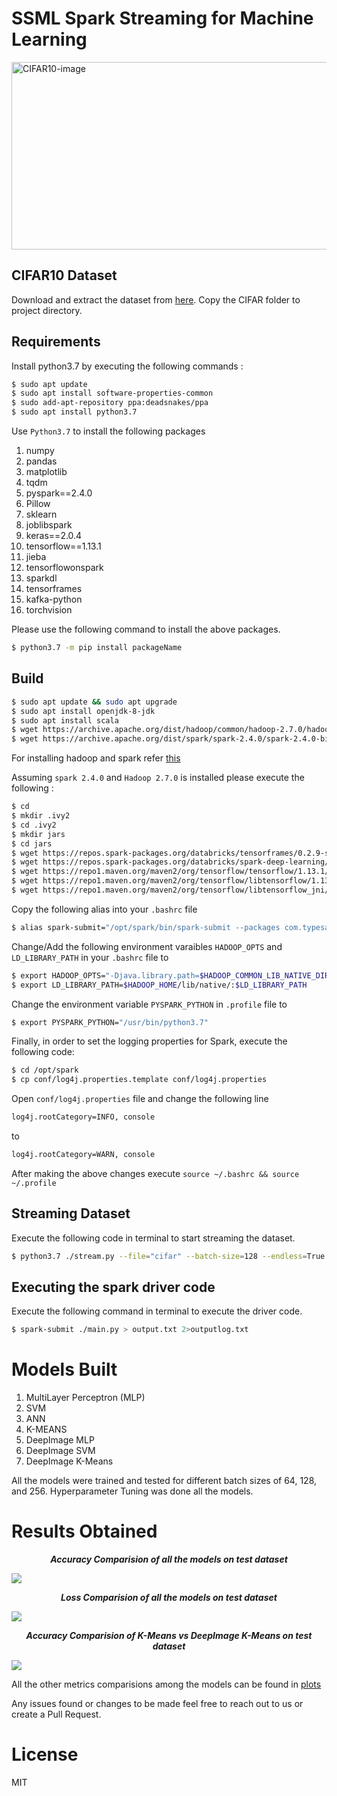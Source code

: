 # SSML Spark Streaming for Machine Learning

<img src="https://github.com/Abhishek-Aditya-bs/Streaming-Spark-For-Machine-Learning/blob/main/images/CIFAR10.png" alt="CIFAR10-image" height="300px" width="1000px"></img>


## CIFAR10 Dataset

Download and extract the dataset from [here](https://drive.google.com/drive/folders/1hKe06r4TYxqQOwEOUrk6i9e15Vt2EZGC). Copy the CIFAR folder to project directory.

## Requirements

Install python3.7 by executing the following commands :

```bash
$ sudo apt update
$ sudo apt install software-properties-common
$ sudo add-apt-repository ppa:deadsnakes/ppa
$ sudo apt install python3.7
```

Use `Python3.7` to install the following packages

1. numpy
2. pandas
3. matplotlib
4. tqdm
5. pyspark==2.4.0
6. Pillow
7. sklearn
8. joblibspark
9. keras==2.0.4
10. tensorflow==1.13.1
11. jieba
12. tensorflowonspark
13. sparkdl
14. tensorframes
15. kafka-python 
16. torchvision

Please use the following command to install the above packages.

```bash
$ python3.7 -m pip install packageName
```

## Build

```bash
$ sudo apt update && sudo apt upgrade
$ sudo apt install openjdk-8-jdk
$ sudo apt install scala
$ wget https://archive.apache.org/dist/hadoop/common/hadoop-2.7.0/hadoop-2.7.0.tar.gz
$ wget https://archive.apache.org/dist/spark/spark-2.4.0/spark-2.4.0-bin-hadoop2.7.tgz
```

For installing hadoop and spark refer [this](https://github.com/aditeyabaral/big-data-installs)

Assuming `spark 2.4.0` and `Hadoop 2.7.0` is installed please execute the following :

```bash
$ cd
$ mkdir .ivy2
$ cd .ivy2
$ mkdir jars
$ cd jars
$ wget https://repos.spark-packages.org/databricks/tensorframes/0.2.9-s_2.11/tensorframes-0.2.9-s_2.11.jar
$ wget https://repos.spark-packages.org/databricks/spark-deep-learning/0.3.0-spark2.2-s_2.11/spark-deep-learning-0.3.0-spark2.2-s_2.11.jar
$ wget https://repo1.maven.org/maven2/org/tensorflow/tensorflow/1.13.1/tensorflow-1.13.1.jar
$ wget https://repo1.maven.org/maven2/org/tensorflow/libtensorflow/1.13.1/libtensorflow-1.13.1.jar
$ wget https://repo1.maven.org/maven2/org/tensorflow/libtensorflow_jni/1.13.1/libtensorflow_jni-1.13.1.jar
```

Copy the following alias into your `.bashrc` file

```bash
$ alias spark-submit="/opt/spark/bin/spark-submit --packages com.typesafe.scala-logging:scala-logging-slf4j_2.10:2.1.2 --jars /home/$USER/.ivy2/jars/tensorframes-0.2.9-s_2.11.jar,/home/$USER/.ivy2/jars/spark-deep-learning-0.3.0-spark2.2-s_2.11.jar,/home/$USER/.ivy2/jars/tensorflow-1.13.1.jar,/home/$USER/.ivy2/jars/libtensorflow-1.13.1.jar,/home/$USER/.ivy2/jars/libtensorflow_jni-1.13.1.jar"
```
Change/Add the following environment varaibles `HADOOP_OPTS` and `LD_LIBRARY_PATH` in your `.bashrc` file to

```bash
$ export HADOOP_OPTS="-Djava.library.path=$HADOOP_COMMON_LIB_NATIVE_DIR"
$ export LD_LIBRARY_PATH=$HADOOP_HOME/lib/native/:$LD_LIBRARY_PATH
```

Change the environment variable `PYSPARK_PYTHON` in `.profile` file to 

```bash
$ export PYSPARK_PYTHON="/usr/bin/python3.7"
```

Finally, in order to set the logging properties for Spark, execute the following code:

```bash
$ cd /opt/spark
$ cp conf/log4j.properties.template conf/log4j.properties
```

Open `conf/log4j.properties` file and change the following line

```bash
log4j.rootCategory=INFO, console
```

to

```bash
log4j.rootCategory=WARN, console
```

After making the above changes execute ```source ~/.bashrc && source ~/.profile```

## Streaming Dataset

Execute the following code in terminal to start streaming the dataset.

```bash
$ python3.7 ./stream.py --file="cifar" --batch-size=128 --endless=True --split='train' --spleep=3
```

## Executing the spark driver code

Execute the following command in terminal to execute the driver code.


```bash
$ spark-submit ./main.py > output.txt 2>outputlog.txt
```

# Models Built 

1. MultiLayer Perceptron (MLP)
2. SVM
3. ANN
4. K-MEANS
5. DeepImage MLP
6. DeepImage SVM
7. DeepImage K-Means

All the models were trained and tested for different batch sizes of 64, 128, and 256. Hyperparameter Tuning was done all the models.

# Results Obtained

<p align='center'><strong><em> Accuracy Comparision of all the models on test dataset </em></strong></p>

![](https://github.com/Abhishek-Aditya-bs/Streaming-Spark-For-Machine-Learning/blob/main/plots/bargraph-Accuracy.png)

<p align='center'><strong><em> Loss Comparision of all the models on test dataset </em></strong></p>

![](https://github.com/Abhishek-Aditya-bs/Streaming-Spark-For-Machine-Learning/blob/main/plots/bargraph-Loss.png)

<p align='center'><strong><em> Accuracy Comparision of K-Means vs DeepImage K-Means on test dataset </em></strong></p>

![](https://github.com/Abhishek-Aditya-bs/Streaming-Spark-For-Machine-Learning/blob/main/plots/bargraph-Kmeans-Accuracy.png)

All the other metrics comparisions among the models can be found in [plots](https://github.com/Abhishek-Aditya-bs/Streaming-Spark-For-Machine-Learning/tree/main/plots)

Any issues found or changes to be made feel free to reach out to us or create a Pull Request.

# License

MIT


